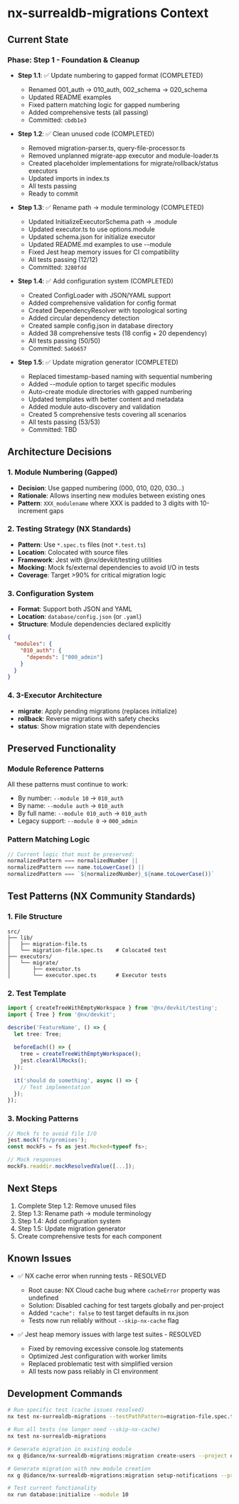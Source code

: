 # nx-surrealdb-migrations Context

## Current State

### Phase: Step 1 - Foundation & Cleanup
- **Step 1.1**: ✅ Update numbering to gapped format (COMPLETED)
  - Renamed 001_auth → 010_auth, 002_schema → 020_schema
  - Updated README examples
  - Fixed pattern matching logic for gapped numbering
  - Added comprehensive tests (all passing)
  - Committed: `cbdb1e3`
  
- **Step 1.2**: ✅ Clean unused code (COMPLETED)
  - Removed migration-parser.ts, query-file-processor.ts
  - Removed unplanned migrate-app executor and module-loader.ts
  - Created placeholder implementations for migrate/rollback/status executors
  - Updated imports in index.ts
  - All tests passing
  - Ready to commit

- **Step 1.3**: ✅ Rename path → module terminology (COMPLETED)
  - Updated InitializeExecutorSchema.path → .module
  - Updated executor.ts to use options.module
  - Updated schema.json for initialize executor
  - Updated README.md examples to use --module
  - Fixed Jest heap memory issues for CI compatibility
  - All tests passing (12/12)
  - Committed: `3280fdd`

- **Step 1.4**: ✅ Add configuration system (COMPLETED)
  - Created ConfigLoader with JSON/YAML support
  - Added comprehensive validation for config format
  - Created DependencyResolver with topological sorting
  - Added circular dependency detection
  - Created sample config.json in database directory
  - Added 38 comprehensive tests (18 config + 20 dependency)
  - All tests passing (50/50)
  - Committed: `5a6b657`

- **Step 1.5**: ✅ Update migration generator (COMPLETED)
  - Replaced timestamp-based naming with sequential numbering
  - Added --module option to target specific modules
  - Auto-create module directories with gapped numbering
  - Updated templates with better content and metadata
  - Added module auto-discovery and validation
  - Created 5 comprehensive tests covering all scenarios
  - All tests passing (53/53)
  - Committed: TBD

## Architecture Decisions

### 1. Module Numbering (Gapped)
- **Decision**: Use gapped numbering (000, 010, 020, 030...)
- **Rationale**: Allows inserting new modules between existing ones
- **Pattern**: `XXX_modulename` where XXX is padded to 3 digits with 10-increment gaps

### 2. Testing Strategy (NX Standards)
- **Pattern**: Use `*.spec.ts` files (not `*.test.ts`)
- **Location**: Colocated with source files
- **Framework**: Jest with @nx/devkit/testing utilities
- **Mocking**: Mock fs/external dependencies to avoid I/O in tests
- **Coverage**: Target >90% for critical migration logic

### 3. Configuration System
- **Format**: Support both JSON and YAML
- **Location**: `database/config.json` (or `.yaml`)
- **Structure**: Module dependencies declared explicitly
```json
{
  "modules": {
    "010_auth": {
      "depends": ["000_admin"]
    }
  }
}
```

### 4. 3-Executor Architecture
- **migrate**: Apply pending migrations (replaces initialize)
- **rollback**: Reverse migrations with safety checks
- **status**: Show migration state with dependencies

## Preserved Functionality

### Module Reference Patterns
All these patterns must continue to work:
- By number: `--module 10` → `010_auth`
- By name: `--module auth` → `010_auth`
- By full name: `--module 010_auth` → `010_auth`
- Legacy support: `--module 0` → `000_admin`

### Pattern Matching Logic
```typescript
// Current logic that must be preserved:
normalizedPattern === normalizedNumber ||
normalizedPattern === name.toLowerCase() ||
normalizedPattern === `${normalizedNumber}_${name.toLowerCase()}`
```

## Test Patterns (NX Community Standards)

### 1. File Structure
```
src/
├── lib/
│   ├── migration-file.ts
│   └── migration-file.spec.ts    # Colocated test
├── executors/
│   └── migrate/
│       ├── executor.ts
│       └── executor.spec.ts      # Executor tests
```

### 2. Test Template
```typescript
import { createTreeWithEmptyWorkspace } from '@nx/devkit/testing';
import { Tree } from '@nx/devkit';

describe('FeatureName', () => {
  let tree: Tree;
  
  beforeEach(() => {
    tree = createTreeWithEmptyWorkspace();
    jest.clearAllMocks();
  });
  
  it('should do something', async () => {
    // Test implementation
  });
});
```

### 3. Mocking Patterns
```typescript
// Mock fs to avoid file I/O
jest.mock('fs/promises');
const mockFs = fs as jest.Mocked<typeof fs>;

// Mock responses
mockFs.readdir.mockResolvedValue([...]);
```

## Next Steps

1. Complete Step 1.2: Remove unused files
2. Step 1.3: Rename path → module terminology
3. Step 1.4: Add configuration system
4. Step 1.5: Update migration generator
5. Create comprehensive tests for each component

## Known Issues

- ✅ NX cache error when running tests - RESOLVED
  - Root cause: NX Cloud cache bug where `cacheError` property was undefined
  - Solution: Disabled caching for test targets globally and per-project
  - Added `"cache": false` to test target defaults in nx.json
  - Tests now run reliably without `--skip-nx-cache` flag
  
- ✅ Jest heap memory issues with large test suites - RESOLVED
  - Fixed by removing excessive console.log statements
  - Optimized Jest configuration with worker limits
  - Replaced problematic test with simplified version
  - All tests now pass reliably in CI environment

## Development Commands

```bash
# Run specific test (cache issues resolved)
nx test nx-surrealdb-migrations --testPathPattern=migration-file.spec.ts

# Run all tests (no longer need --skip-nx-cache)
nx test nx-surrealdb-migrations

# Generate migration in existing module
nx g @idance/nx-surrealdb-migrations:migration create-users --project database --module auth

# Generate migration with new module creation
nx g @idance/nx-surrealdb-migrations:migration setup-notifications --project database --module notifications --createModule

# Test current functionality
nx run database:initialize --module 10
```